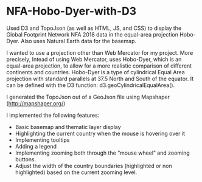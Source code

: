 # NFA-Hobo-Dyer-with-D3
Used D3 and TopoJson (as well as HTML, JS, and CSS) to display the Global Footprint Network NFA 2018 data in the equal-area projection Hobo-Dyer. Also uses Natural Earth data for the basemap.

I wanted to use a projection other than Web Mercator for my project. More precisely, 
Intead of using Web Mercator, uses Hobo-Dyer, which is an equal-area projection, to allow for a more realistic comparison of different continents and countries. Hobo-Dyer is a type of cylindrical Equal Area projection with standard parallels at 37.5 North and South of the equator. It can be defined with the D3 function: d3.geoCylindricalEqualArea().

I generated the TopoJson out of a GeoJson file using Mapshaper (http://mapshaper.org/)

I implemented the following features:
* Basic basemap and thematic layer display
* Highlighting the current country when the mouse is hovering over it
* Implementing tooltips  
* Adding a legend 
* Implementing zooming both through the “mouse wheel” and zooming buttons.
* Adjust the width of the country boundaries (highlighted or non highlighted) based on the current zooming level.
